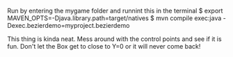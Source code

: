 Run by entering the mygame folder and runnint this in the terminal
$ export MAVEN_OPTS=-Djava.library.path=target/natives
$ mvn compile exec:java -Dexec.bezierdemo=myproject.bezierdemo

This thing is kinda neat. Mess around with the control points and see if it is fun.
Don't let the Box get to close to Y=0 or it will never come back!

